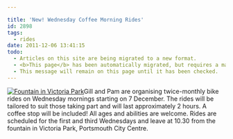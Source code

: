 ```yaml
---

title: 'New! Wednesday Coffee Morning Rides'
id: 2898
tags:
  - rides
date: 2011-12-06 13:41:15
todo:
  - Articles on this site are being migrated to a new format.
  - <b>This page</b> has been automatically migrated, but requires a manual check-&amp;-tune to ensure the format and links all work as expected.
  - This message will remain on this page until it has been checked.
---
```


[![Fountain in Victoria Park](http://www.pompeybug.co.uk/wp-content/uploads/2011/12/Fountain-in-Victoria-Park-150x150.jpg "Fountain in Victoria Park")](/assets/Fountain-in-Victoria-Park.jpg)Gill and Pam are organising twice-monthly bike rides on Wednesday mornings starting on 7 December. The rides will be tailored to suit those taking part and will last approximately 2 hours. A coffee stop will be included! All ages and abilities are welcome. Rides are scheduled for the first and third Wednesdays and leave at 10.30 from the fountain in Victoria Park, Portsmouth City Centre.

&nbsp;